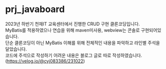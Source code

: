 # prj_javaboard

2023년 하반기 천재IT 교육센터에서 진행한 CRUD 구현 클론코딩입니다.<br>
MyBatis를 적용하였으나 연습을 위해 maven미사용, webview는 콘솔로 구현되어있습니다.<br>
단순 클론코딩이 아닌 MyBatis 이해를 위해 전체적인 내용을 파악하고 라인별 주석을 달았습니다.<br>
코드에 주석으로 작성하기 어려운 내용은 블로그 글로 따로 작성하였습니다.<br>
(https://velog.io/@cyj083386/231022)
